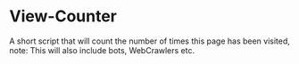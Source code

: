 # View-Counter
A short script that will count the number of times this page has been visited, note: This will also include bots, WebCrawlers etc.
